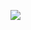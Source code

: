 [![](http://img.youtube.com/vi/ThdI-ew2bDc/0.jpg)](http://www.youtube.com/watch?v=ThdI-ew2bDc "Chapter 11 - Exercise 8 - Textured Cone with Cylindrical Mapping")
